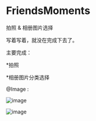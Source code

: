 FriendsMoments
==============

拍照 &amp; 相册图片选择

写着写着，就没在完成下去了。

主要完成：

*拍照

*相册图片分类选择


@Image :

 ![image](https://raw.githubusercontent.com/lightlz/FriendsMoments/master/Image/device-2015-02-06-103734.png)
 
 
 ![image](https://raw.githubusercontent.com/lightlz/FriendsMoments/master/Image/device-2015-02-06-103912.png)

